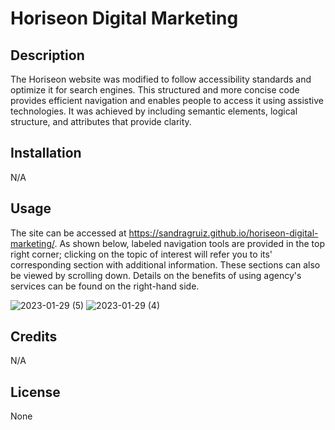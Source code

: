 # Horiseon Digital Marketing

## Description
 
The Horiseon website was modified to follow accessibility standards and optimize it for search engines. This structured and more concise code provides efficient navigation and enables people to access it using assistive technologies. It was achieved by including semantic elements, logical structure, and attributes that provide clarity. 

## Installation

N/A

## Usage

The site can be accessed at https://sandragruiz.github.io/horiseon-digital-marketing/. As shown below, labeled navigation tools are provided in the top right corner; clicking on the topic of interest will refer you to its' corresponding section with additional information. These sections can also be viewed by scrolling down. Details on the benefits of using agency's services can be found on the right-hand side.

![2023-01-29 (5)](https://user-images.githubusercontent.com/122563980/215360663-7601b797-4ce0-4821-aaa3-48bde04b1c31.png)
![2023-01-29 (4)](https://user-images.githubusercontent.com/122563980/215360669-e5ded0bc-d0ca-470f-b441-c953abd6fb5a.png)

## Credits

N/A

## License

None
